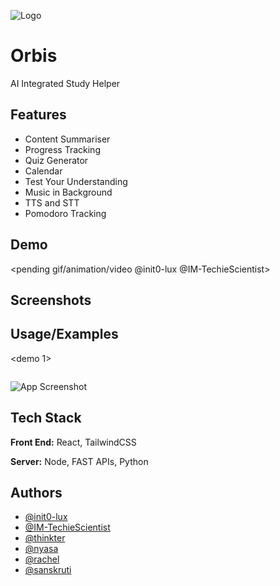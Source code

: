 
![Logo](https://github.com/user-attachments/assets/82325afd-f26e-4139-af40-351757873f9e)


# Orbis

AI Integrated Study Helper

## Features

- Content Summariser
- Progress Tracking
- Quiz Generator
- Calendar
- Test Your Understanding
- Music in Background
- TTS and STT
- Pomodoro Tracking

## Demo

<pending gif/animation/video @init0-lux @IM-TechieScientist>


## Screenshots



## Usage/Examples

<demo 1>
```prompt
```

![App Screenshot](https://via.placeholder.com/468x300?text=App+Screenshot+Here)


## Tech Stack

**Front End:** React, TailwindCSS

**Server:** Node, FAST APIs, Python


## Authors

- [@init0-lux](https://github.com/init0-lux)
- [@IM-TechieScientist](https://github.com/IM-TechieScientist)
- [@thinkter](https://github.com/thinkter)
- [@nyasa]()
- [@rachel]()
- [@sanskruti]()

